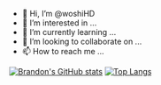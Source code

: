 - 👋 Hi, I’m @woshiHD
- 👀 I’m interested in ...
- 🌱 I’m currently learning ...
- 💞️ I’m looking to collaborate on ...
- 📫 How to reach me ...


<!---
woshiHD/woshiHD is a ✨ special ✨ repository because its `README.md` (this file) appears on your GitHub profile.
You can click the Preview link to take a look at your changes.
--->

[![Brandon's GitHub stats](https://github-readme-stats.vercel.app/api?username=woshiHD&show_icons=true&theme=vue-dark&border-radius)](https://github.com/anuraghazra/github-readme-stats)
[![Top Langs](https://github-readme-stats.vercel.app/api/top-langs/?username=woshiHD&theme=vue-dark)](https://github.com/anuraghazra/github-readme-stats)


